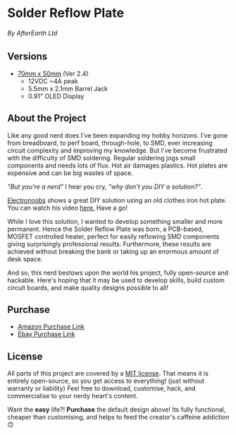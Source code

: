 # **Solder Reflow Plate** 
###### By AfterEarth Ltd

## Versions
- [70mm x 50mm](link) (Ver 2.4)
  - 12VDC ~4A peak
  - 5.5mm x 2.1mm Barrel Jack
  - 0.91" OLED Display


## About the Project
Like any good nerd does I've been expanding my hobby horizons. 
I've gone from breadboard, to perf board, through-hole, to SMD, ever increasing circuit complexity and improving my knowledge. 
But I've become frustrated with the difficulty of SMD soldering. 
Regular soldering jogs small components and needs lots of flux. 
Hot air damages plastics. 
Hot plates are expensive and can be big wastes of space. 

*"But you're a nerd"* I hear you cry, *"why don't you DIY a solution?"*.

[Electronoobs](https://www.youtube.com/channel/UCjiVhIvGmRZixSzupD0sS9Q) shows a great DIY solution using an old clothes iron hot plate. 
You can watch his video [here.](https://www.youtube.com/watch?v=C7blZigaaaA)
Have a go!

While I love this solution, I wanted to develop something smaller and more permanent. 
Hence the Solder Reflow Plate was born, a PCB-based, MOSFET controlled heater, perfect for easily reflowing SMD components giving surprisingly professional results. Furthermore, these results are achieved without breaking the bank or taking up an enormous amount of desk space.

And so, this nerd bestows upon the world his project, fully open-source and hackable. 
Here's hoping that it may be used to develop skills, build custom circuit boards, and make quality designs possible to all!

## Purchase
- [Amazon Purchase Link](link)
- [Ebay Purchase Link](link)

## License
All parts of this project are covered by a [MIT license](LICENSE). 
That means it is entirely open-source, so you get access to everything! (just without warranty or liability) 
Feel free to download, customise, hack, and commercialise to your nerdy heart's content. 

Want the **easy** life?!
**Purchase** the default design above!
Its fully functional, cheaper than customising, and helps to feed the creator's caffeine addiction 🙃
